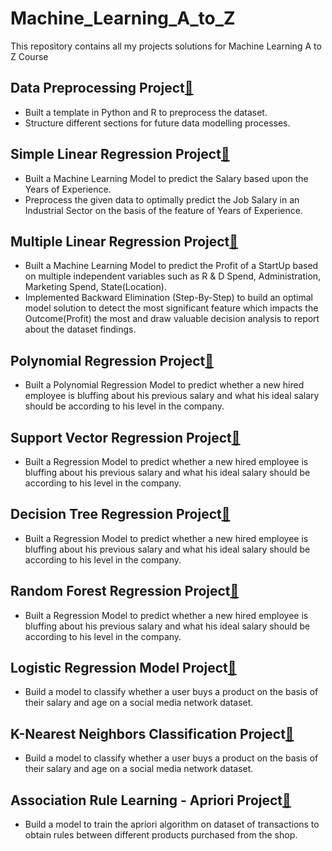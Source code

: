 # Machine_Learning_A_to_Z
This repository contains all my projects solutions for Machine Learning A to Z Course

## Data Preprocessing Project[:file_folder:](https://github.com/shibajyotidebbarma/Machine_Learning_A_to_Z/tree/master/Machine%20Learning%20A-Z/Part%201%20-%20Data%20Preprocessing/Section%202%20--------------------%20Part%201%20-%20Data%20Preprocessing%20--------------------)

- Built a template in Python and R to preprocess the dataset.
- Structure different sections for future data modelling processes.

## Simple Linear Regression Project[:file_folder:](https://github.com/shibajyotidebbarma/Machine_Learning_A_to_Z/tree/master/Machine%20Learning%20A-Z/Part%202%20-%20Regression/Section%204%20-%20Simple%20Linear%20Regression)

- Built a Machine Learning Model to predict the Salary based upon the Years of Experience.
- Preprocess the given data to optimally predict the Job Salary in an Industrial Sector on the basis of the feature of Years of Experience.

## Multiple Linear Regression Project[:file_folder:](https://github.com/shibajyotidebbarma/Machine_Learning_A_to_Z/tree/master/Machine%20Learning%20A-Z/Part%202%20-%20Regression/Section%205%20-%20Multiple%20Linear%20Regression)

- Built a Machine Learning Model to predict the Profit of a StartUp based on multiple independent variables such as R & D Spend, Administration, Marketing Spend, State(Location).
- Implemented Backward Elimination (Step-By-Step) to build an optimal model solution to detect the most significant feature which impacts the Outcome(Profit) the most and draw valuable decision analysis to report about the dataset findings.


## Polynomial Regression Project[:file_folder:](https://github.com/shibajyotidebbarma/Machine_Learning_A_to_Z/tree/master/Machine%20Learning%20A-Z/Part%202%20-%20Regression/Section%206%20-%20Polynomial%20Regression)

- Built a Polynomial Regression Model to predict whether a new hired employee is bluffing about his previous salary and what his ideal salary should be according to his level in the company.


## Support Vector Regression Project[:file_folder:](https://github.com/shibajyotidebbarma/Machine_Learning_A_to_Z/tree/master/Machine%20Learning%20A-Z/Part%202%20-%20Regression/Section%207%20-%20Support%20Vector%20Regression%20(SVR))

- Built a Regression Model to predict whether a new hired employee is bluffing about his previous salary and what his ideal salary should be according to his level in the company.


## Decision Tree Regression Project[:file_folder:](https://github.com/shibajyotidebbarma/Machine_Learning_A_to_Z/tree/master/Machine%20Learning%20A-Z/Part%202%20-%20Regression/Section%208%20-%20Decision%20Tree%20Regression)

- Built a Regression Model to predict whether a new hired employee is bluffing about his previous salary and what his ideal salary should be according to his level in the company.


## Random Forest Regression Project[:file_folder:](https://github.com/shibajyotidebbarma/Machine_Learning_A_to_Z/tree/master/Machine%20Learning%20A-Z/Part%202%20-%20Regression/Section%209%20-%20Random%20Forest%20Regression)

- Built a Regression Model to predict whether a new hired employee is bluffing about his previous salary and what his ideal salary should be according to his level in the company.


## Logistic Regression Model Project[:file_folder:](https://github.com/shibajyotidebbarma/Machine_Learning_A_to_Z/tree/master/Machine%20Learning%20A-Z/Part%203%20-%20Classification/Section%2014%20-%20Logistic%20Regression)

- Build a model to classify whether a user buys a product on the basis of their salary and age on a social media network dataset.


## K-Nearest Neighbors Classification Project[:file_folder:](https://github.com/shibajyotidebbarma/Machine_Learning_A_to_Z/tree/master/Machine%20Learning%20A-Z/Part%203%20-%20Classification/Section%2015%20-%20K-Nearest%20Neighbors%20(K-NN))

- Build a model to classify whether a user buys a product on the basis of their salary and age on a social media network dataset.


## Association Rule Learning - Apriori Project[:file_folder:](https://github.com/shibajyotidebbarma/Machine_Learning_A_to_Z/tree/master/Machine%20Learning%20A-Z/Part%205%20-%20Association%20Rule%20Learning/Section%2028%20-%20Apriori)

- Build a model to train the apriori algorithm on dataset of transactions to obtain rules between different products purchased from the shop.
